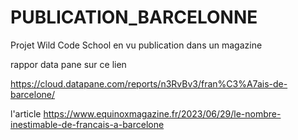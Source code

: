 # PUBLICATION_BARCELONNE
Projet Wild Code School en vu publication dans un magazine

rappor data pane sur ce lien

https://cloud.datapane.com/reports/n3RvBv3/fran%C3%A7ais-de-barcelone/

l'article
https://www.equinoxmagazine.fr/2023/06/29/le-nombre-inestimable-de-francais-a-barcelone

